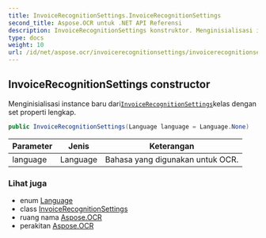 ```yaml
---
title: InvoiceRecognitionSettings.InvoiceRecognitionSettings
second_title: Aspose.OCR untuk .NET API Referensi
description: InvoiceRecognitionSettings konstruktor. Menginisialisasi instance baru dariInvoiceRecognitionSettingskelas dengan set properti lengkap.
type: docs
weight: 10
url: /id/net/aspose.ocr/invoicerecognitionsettings/invoicerecognitionsettings/
---
```

## InvoiceRecognitionSettings constructor

Menginisialisasi instance baru dari[`InvoiceRecognitionSettings`](../)kelas dengan set properti lengkap.

```csharp
public InvoiceRecognitionSettings(Language language = Language.None)
```

| Parameter | Jenis | Keterangan |
| --- | --- | --- |
| language | Language | Bahasa yang digunakan untuk OCR. |

### Lihat juga

* enum [Language](../../language/)
* class [InvoiceRecognitionSettings](../)
* ruang nama [Aspose.OCR](../../invoicerecognitionsettings/)
* perakitan [Aspose.OCR](../../../)


